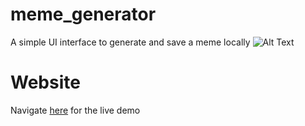 # meme_generator
A simple UI interface to generate and save a meme locally
![Alt Text]([image-url](https://github.com/jandzouana/meme_generator/blob/main/meme.jpg)https://github.com/jandzouana/meme_generator/blob/main/meme.jpg)

# Website
Navigate [here](https://jandzouana.github.io/meme_generator/) for the live demo

